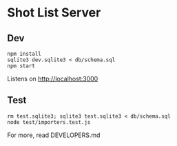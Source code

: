 # Shot List Server

## Dev

```
npm install
sqlite3 dev.sqlite3 < db/schema.sql
npm start
```

Listens on [http://localhost:3000](http://localhost:3000)

## Test

```
rm test.sqlite3; sqlite3 test.sqlite3 < db/schema.sql
node test/importers.test.js
```

For more, read DEVELOPERS.md
